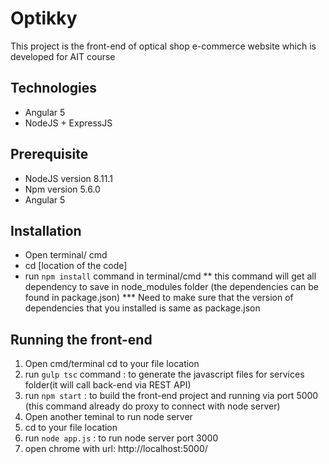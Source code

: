 # Optikky

This project is the front-end of optical shop e-commerce website which is developed for AIT course

## Technologies
 - Angular 5
 - NodeJS + ExpressJS 

## Prerequisite
- NodeJS version 8.11.1
- Npm  version 5.6.0
- Angular 5

## Installation
- Open terminal/ cmd
- cd [location of the code]
- run `npm install` command in terminal/cmd
** this command will get all dependency to save in node_modules folder (the dependencies can be found in package.json)
*** Need to make sure that the version of dependencies that you installed is same as package.json

## Running the front-end

1. Open cmd/terminal cd to your file location
2. run `gulp tsc` command : to generate the javascript files for services folder(it will call back-end via REST API)
3. run `npm start` : to build the front-end project and running via port 5000 (this command already do proxy to connect with node server)
4. Open another teminal to run node server
5. cd to your file location
6. run `node app.js` : to run node server port 3000
7. open chrome with url: http://localhost:5000/

